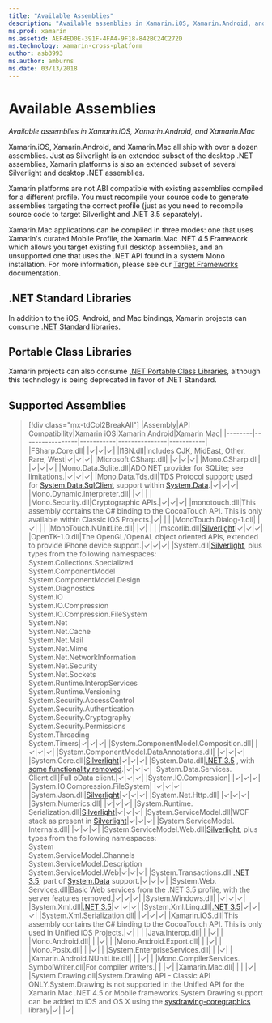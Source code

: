 ```yaml
---
title: "Available Assemblies"
description: "Available assemblies in Xamarin.iOS, Xamarin.Android, and Xamarin.Mac"
ms.prod: xamarin
ms.assetid: AEF4ED0E-391F-4FA4-9F18-842BC24C272D
ms.technology: xamarin-cross-platform
author: asb3993
ms.author: amburns
ms.date: 03/13/2018
---
```


# Available Assemblies

_Available assemblies in Xamarin.iOS, Xamarin.Android, and Xamarin.Mac_

Xamarin.iOS, Xamarin.Android, and Xamarin.Mac all ship with over a dozen assemblies. Just as Silverlight is an extended subset of the desktop .NET assemblies, Xamarin platforms is also an extended subset of several Silverlight and desktop .NET assemblies.

Xamarin platforms are not ABI compatible with existing assemblies compiled for a different profile. You must recompile your source code to generate assemblies targeting the correct profile (just as you need to recompile source code to target Silverlight and .NET 3.5 separately).

Xamarin.Mac applications can be compiled in three modes: one that uses Xamarin's curated Mobile Profile, the Xamarin.Mac .NET 4.5 Framework which allows you target existing full desktop assemblies, and an unsupported one that uses the .NET API found in a system Mono installation. For more information, please see our [Target Frameworks](~/mac/platform/target-framework.md) documentation.


## .NET Standard Libraries

In addition to the iOS, Android, and Mac bindings, Xamarin projects can consume [.NET Standard libraries](~/cross-platform/app-fundamentals/net-standard.md).

## Portable Class Libraries
 
Xamarin projects can also consume [.NET Portable Class Libraries](~/cross-platform/app-fundamentals/pcl.md), although this technology is being deprecated in favor of .NET Standard.

## Supported Assemblies

> [!div class="mx-tdCol2BreakAll"]
> |Assembly|API Compatibility|Xamarin iOS|Xamarin Android|Xamarin Mac|
> |--------|-----------------|-----------|---------------|-----------|
> |FSharp.Core.dll| |✓|✓|✓|
> |l18N.dll|Includes CJK, MidEast, Other, Rare, West|✓|✓|✓|
> |Microsoft.CSharp.dll| |✓|✓|✓|
> |Mono.CSharp.dll| |✓|✓|✓|
> |Mono.Data.Sqlite.dll|ADO.NET provider for SQLite; see limitations.|✓|✓|✓|
> |Mono.Data.Tds.dll|TDS Protocol support; used for [System.Data.SqlClient](https://developer.xamarin.com/api/namespace/System.Data.SqlClient/) support within [System.Data](https://developer.xamarin.com/api/namespace/System.Data/).|✓|✓|✓|
> |Mono.Dynamic.&#8203;Interpreter.dll| |✓| | |
> |Mono.Security.dll|Cryptographic APIs.|✓|✓|✓|
> |monotouch.dll|This assembly contains the C# binding to the CocoaTouch API. This is only available within Classic iOS Projects.|✓| | |
> |MonoTouch.&#8203;Dialog-1.dll| |✓| | |
> |MonoTouch.&#8203;NUnitLite.dll| |✓| | |
> |mscorlib.dll|[Silverlight](https://msdn.microsoft.com/en-us/library/cc838194(VS.95).aspx)|✓|✓|✓|
> |OpenTK-1.0.dll|The OpenGL/OpenAL object oriented APIs, extended to provide iPhone device support.|✓|✓|✓|
> |System.dll|[Silverlight](https://msdn.microsoft.com/en-us/library/cc838194(VS.95).aspx), plus types from the following namespaces:<br />System.Collections.Specialized<br />System.&#8203;ComponentModel<br />System.ComponentModel.Design<br />System.Diagnostics<br />System.IO<br />System.IO.Compression<br />System.IO.Compression.FileSystem<br />System.Net<br />System.Net.Cache<br />System.Net.Mail<br />System.Net.Mime<br />System.Net.&#8203;NetworkInformation<br />System.Net.Security<br />System.Net.Sockets<br />System.Runtime.&#8203;InteropServices<br />System.Runtime.Versioning<br />System.Security.&#8203;AccessControl<br />System.Security.Authentication<br />System.Security.&#8203;Cryptography<br />System.Security.Permissions<br />System.Threading<br />System.Timers|✓|✓|✓|
> |System.&#8203;ComponentModel.&#8203;Composition.dll| |✓|✓|✓|
> |System.&#8203;ComponentModel.&#8203;DataAnnotations.dll| |✓|✓|✓|
> |System.Core.dll|[Silverlight](https://msdn.microsoft.com/en-us/library/cc838194(VS.95).aspx)|✓|✓|✓|
> |System.Data.dll|[.NET 3.5](http://msdn.microsoft.com/en-us/library/ms229335.aspx) , with [some functionality removed](~/ios/data-cloud/system.data.md).|✓|✓|✓|
> |System.Data.&#8203;Services.&#8203;Client.dll|Full oData client.|✓|✓|✓|
> |System.IO.&#8203;Compression| |✓|✓|✓|
> |System.IO.&#8203;Compression.&#8203;FileSystem| |✓|✓|✓|
> |System.Json.dll|[Silverlight](http://msdn.microsoft.com/en-us/library/cc838194(VS.95).aspx)|✓|✓|✓|
> |System.Net.&#8203;Http.dll| |✓|✓|✓|
> |System.&#8203;Numerics.dll| |✓|✓|✓|
> |System.Runtime.&#8203;Serialization.dll|[Silverlight](http://msdn.microsoft.com/en-us/library/cc838194(VS.95).aspx)|✓|✓|✓|
> |System.&#8203;ServiceModel.dll|WCF stack as present in [Silverlight](http://msdn.microsoft.com/en-us/library/cc838194(VS.95).aspx)|✓|✓|✓|
> |System.&#8203;ServiceModel.&#8203;Internals.dll| |✓|✓|✓|
> |System.&#8203;ServiceModel.&#8203;Web.dll|[Silverlight](http://msdn.microsoft.com/en-us/library/cc838194(VS.95).aspx), plus types from the following namespaces: <br />System<br />System.ServiceModel.Channels<br />System.ServiceModel.Description<br />System.ServiceModel.Web|✓|✓|✓|
> |System.&#8203;Transactions.dll|[.NET 3.5](http://msdn.microsoft.com/en-us/library/ms229335.aspx); part of [System.Data](~/ios/data-cloud/system.data.md) support.|✓|✓|✓|
> |System.Web.&#8203;Services.dll|Basic Web services from the .NET 3.5 profile, with the server features removed.|✓|✓|✓|
> |System.&#8203;Windows.dll| |✓|✓|✓|
> |System.&#8203;Xml.dll|[.NET 3.5](http://msdn.microsoft.com/en-us/library/ms229335.aspx)|✓|✓|✓|
> |System.Xml.&#8203;Linq.dll|[.NET 3.5](http://msdn.microsoft.com/en-us/library/ms229335.aspx)|✓|✓|✓|
> |System.Xml.Serialization.dll| |✓|✓|✓|
> |Xamarin.iOS.dll|This assembly contains the C# binding to the CocoaTouch API. This is only used in Unified iOS Projects.|✓| | |
> |Java.Interop.dll| | |✓| |
> |Mono.Android.dll| | |✓| |
> |Mono.Android.&#8203;Export.dll| | |✓| |
> |Mono.Posix.dll| | |✓| |
> |System.&#8203;EnterpriseServices.dll| | |✓| |
> |Xamarin.Android.&#8203;NUnitLite.dll| | |✓| |
> |Mono.CompilerServices.&#8203;SymbolWriter.dll|For compiler writers.| | |✓|
> |Xamarin.Mac.dll| | | |✓|
> |System.&#8203;Drawing.dll|System.Drawing API - Classic API ONLY.System.Drawing is not supported in the Unified API for the Xamarin.Mac .NET 4.5 or Mobile frameworks.System.Drawing support can be added to iOS and OS X using the [sysdrawing-coregraphics](https://github.com/mono/sysdrawing-coregraphics) library|✓| |✓|
